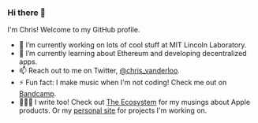 ### Hi there 👋

I'm Chris! Welcome to my GitHub profile.

- 🔭 I’m currently working on lots of cool stuff at MIT Lincoln Laboratory.
- 🌱 I’m currently learning about Ethereum and developing decentralized apps.
- 📫 Reach out to me on Twitter, [@chris_vanderloo](https://twitter.com/chris_vanderloo).
- ⚡ Fun fact: I make music when I'm not coding! Check me out on [Bandcamp](https://chortex.bandcamp.com).
- 👨🏼‍💻 I write too! Check out [The Ecosystem](theecosystemblog.com) for my musings about Apple products. Or my [personal site](chrisvanderloo.com) for projects I'm working on.

